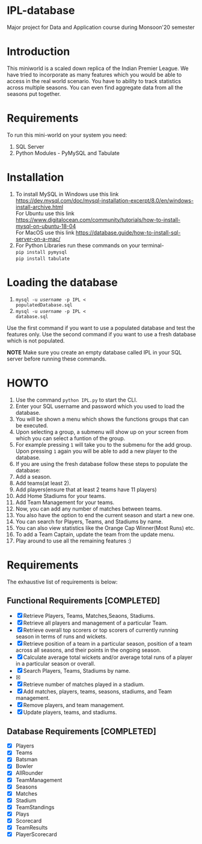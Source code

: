 # IPL-database

Major project for Data and Application course during Monsoon'20 semester

# Introduction

This miniworld is a scaled down replica of the Indian Premier League. We have tried to incorporate as many features which you would be able to access in the real world scenario. You have to ability to track statistics across multiple seasons. You can even find aggregate data from all the seasons put together. 

# Requirements

To run this mini-world on your system you need:
1. SQL Server
2. Python Modules - PyMySQL and Tabulate

# Installation

1. To install MySQL in Windows use this link <https://dev.mysql.com/doc/mysql-installation-excerpt/8.0/en/windows-install-archive.html>   
    For Ubuntu use this link <https://www.digitalocean.com/community/tutorials/how-to-install-mysql-on-ubuntu-18-04>   
    For MacOS use this link <https://database.guide/how-to-install-sql-server-on-a-mac/>
2. For Python Libraries run these commands on your terminal-    
   `pip install pymysql`     
   `pip install tabulate`

# Loading the database

1. <code>mysql -u <em>username</em> -p IPL < populatedDatabase.sql</code>
2. <code>mysql -u <em>username</em> -p IPL < database.sql</code>

Use the first command if you want to use a populated database and test the features only. 
Use the second command if you want to use a fresh database which is not populated. 

**NOTE** Make sure you create an empty database called IPL in your SQL server before running these commands.

# HOWTO

1. Use the command `python IPL.py` to start the CLI.
2. Enter your SQL username and password which you used to load the database. 
3. You will be shown a menu which shows the functions groups that can be executed.
4. Upon selecting a group, a submenu will show up on your screen from which you can select a funtion of the group.
5. For example pressing `1` will take you to the submenu for the add group. Upon pressing `1` again you will be able to add a new player to the database.
6. If you are using the fresh database follow these steps to populate the database:
  1. Add a season.
  2. Add teams(at least 2).
  3. Add players(ensure that at least 2 teams have 11 players)
  4. Add Home Stadiums for your teams. 
  5. Add Team Management for your teams.
  6. Now, you can add any number of matches between teams.
7. You also have the option to end the current season and start a new one. 
8. You can search for Players, Teams, and Stadiums by name.
9. You can also view statistics like the Orange Cap Winner(Most Runs) etc.
10. To add a Team Captain, update the team from the update menu. 
11. Play around to use all the remaining features :)

# Requirements

The exhaustive list of requirements is below:

## Functional Requirements [COMPLETED]
- [x] Retrieve Players, Teams, Matches,Seaons, Stadiums.
- [x] Retrieve all players and management of a particular Team.
- [x] Retrieve overall top scorers or top scorers of currently running season in terms of runs and wickets.
- [x] Retrieve position of a team in a particular season, position of a team across all seasons, and their points in the ongoing season.
- [x] Calculate average total wickets and/or average total runs of a player in a particular season or overall.
- [x] Search Players, Teams, Stadiums by name.
- [x]  
- [x] Retrieve number of matches played in a stadium.
- [x] Add matches, players, teams, seasons, stadiums, and Team management.
- [x] Remove players, and team management.
- [x] Update players, teams, and stadiums.

## Database Requirements [COMPLETED]
- [x] Players <br>
- [x] Teams <br>
- [x] Batsman<br>
- [x] Bowler<br>
- [x] AllRounder<br>
- [x] TeamManagement<br>
- [x] Seasons<br>
- [x] Matches<br>
- [x] Stadium<br>
- [x] TeamStandings<br>
- [x] Plays<br>
- [x] Scorecard<br>
- [x] TeamResults<br>
- [x] PlayerScorecard<br>
